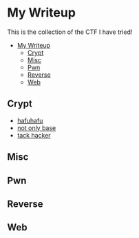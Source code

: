# My Writeup

This is the collection of the CTF I have tried!
<!-- TOC -->

- [My Writeup](#my-writeup)
    - [Crypt](#crypt)
    - [Misc](#misc)
    - [Pwn](#pwn)
    - [Reverse](#reverse)
    - [Web](#web)

<!-- /TOC -->


## Crypt

* [hafuhafu](https://github.com/neal1991/mywp/crypt/hafuhafu/REDAME.md)
* [not only base](https://github.com/neal1991/mywp/crypt/not_only_base/REDAME.md)
* [tack hacker](https://github.com/neal1991/mywp/crypt/track_hacker/REDAME.md)

## Misc

## Pwn

## Reverse

## Web

